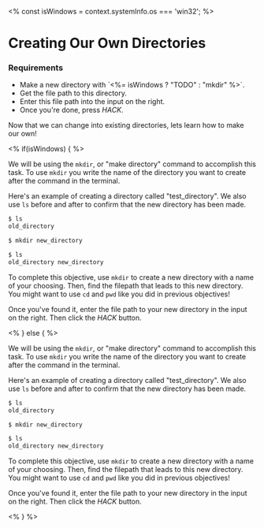 <% const isWindows = context.systemInfo.os === 'win32'; %>

# Creating Our Own Directories

<div class="aside">
<h3>Requirements</h3>
<ul>
  <li>Make a new directory with `<%= isWindows ? "TODO" : "mkdir" %>`.</li>
  <li>Get the file path to this directory.</li>
  <li>Enter this file path into the input on the right.</li>
  <li>Once you're done, press <em>HACK</em>.</li>
</ul>
</div>

Now that we can change into existing directories, lets learn how to make our own!

<% if(isWindows) { %>

We will be using the `mkdir`, or "make directory" command to accomplish this task. To use `mkdir` you write the name of the directory you want to create after the command in the terminal.

Here's an example of creating a directory called "test_directory". We also use `ls` before and after to confirm that the new directory has been made.

```bash
$ ls
old_directory

$ mkdir new_directory

$ ls
old_directory new_directory
```

To complete this objective, use `mkdir` to create a new directory with a name of your choosing. Then, find the filepath that leads to this new directory. You might want to use `cd` and `pwd` like you did in previous objectives!

Once you've found it, enter the file path to your new directory in the input on the right. Then click the _HACK_ button.

<% } else { %>

We will be using the `mkdir`, or "make directory" command to accomplish this task. To use `mkdir` you write the name of the directory you want to create after the command in the terminal.

Here's an example of creating a directory called "test_directory". We also use `ls` before and after to confirm that the new directory has been made.

```bash
$ ls
old_directory

$ mkdir new_directory

$ ls
old_directory new_directory
```

To complete this objective, use `mkdir` to create a new directory with a name of your choosing. Then, find the filepath that leads to this new directory. You might want to use `cd` and `pwd` like you did in previous objectives!

Once you've found it, enter the file path to your new directory in the input on the right. Then click the _HACK_ button.

<% } %>
